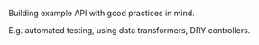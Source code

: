 Building example API with good practices in mind.

E.g. automated testing, using data transformers, DRY controllers.
